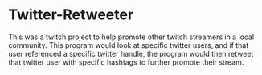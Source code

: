 # Twitter-Retweeter

This was a twitch project to help promote other twitch streamers in a local community.
This program would look at specific twitter users, and if that user referenced a specific twitter handle, the program would then retweet that twitter user with specific hashtags to further promote their stream.
